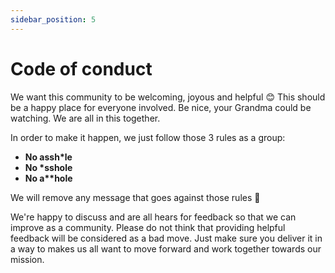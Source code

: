 ```yaml
---
sidebar_position: 5
---
```


# Code of conduct

We want this community to be welcoming, joyous and helpful 😊 This should be a happy place for everyone involved. Be nice, your Grandma could be watching. We are all in this together.

In order to make it happen, we just follow those 3 rules as a group:
* **No assh\*le**
* **No \*sshole**
* **No a\*\*hole**

We will remove any message that goes against those rules 🚫

We're happy to discuss and are all hears for feedback so that we can improve as a community. Please do not think that providing helpful feedback will be considered as a bad move. Just make sure you deliver it in a way to makes us all want to move forward and work together towards our mission.